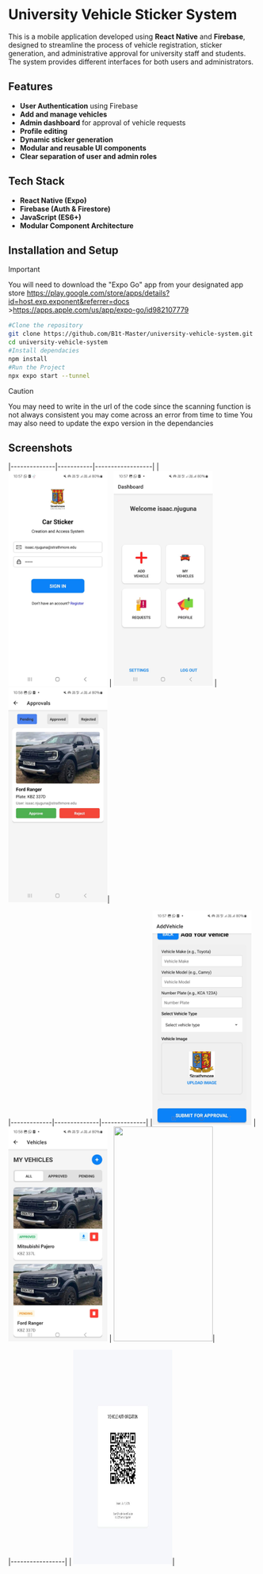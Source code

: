 # University Vehicle Sticker System

This is a mobile application developed using **React Native** and **Firebase**, designed to streamline the process of vehicle registration, sticker generation, and administrative approval for university staff and students. The system provides different interfaces for both users and administrators.

## Features

- **User Authentication** using Firebase
- **Add and manage vehicles**
- **Admin dashboard** for approval of vehicle requests
- **Profile editing**
- **Dynamic sticker generation**
- **Modular and reusable UI components**
- **Clear separation of user and admin roles**

## Tech Stack

- **React Native (Expo)**
- **Firebase (Auth & Firestore)**
- **JavaScript (ES6+)**
- **Modular Component Architecture**

## Installation and Setup

> [!IMPORTANT]  
> You will need to download the "Expo Go" app from your designated app store
> https://play.google.com/store/apps/details?id=host.exp.exponent&referrer=docs >https://apps.apple.com/us/app/expo-go/id982107779

```bash
#Clone the repository
git clone https://github.com/B1t-Master/university-vehicle-system.git
cd university-vehicle-system
#Install dependacies
npm install
#Run the Project
npx expo start --tunnel
```

> [!CAUTION]
> You may need to write in the url of the code since the scanning function is not always consistent you may come across an error from time to time
> You may also need to update the expo version in the dependancies

## Screenshots

|--------------|-----------|------------------|
|<img src="./screenshots/login.jpg" width="200" height="433.6"/> | <img src="./screenshots/user-dashboard.jpg" width="200" height="433.6"/> | <img src="./screenshots/approvals.jpg" width="200" height="433.6"/>|

|-------------|--------------|--------------|
|<img src="./screenshots/add-vehicle.jpg" width="200" height="433.6"/> | <img src="./screenshots/vehicles.jpg" width="200" height="433.6"/> | <img src="./screenshots/admin-dashaboard.jpg" width="200" height="433.6"/>|

|-----------------|
| <img src="./screenshots/qr.jpg" width="200" height="433.6"/>|
